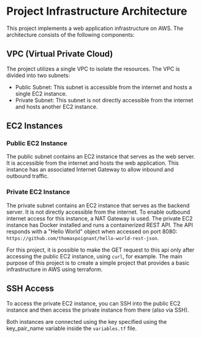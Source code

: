 # Project Infrastructure Architecture

This project implements a web application infrastructure on AWS. The architecture consists of the following components:

## VPC (Virtual Private Cloud)

The project utilizes a single VPC to isolate the resources. The VPC is divided into two subnets:

- Public Subnet: This subnet is accessible from the internet and hosts a single EC2 instance.
- Private Subnet: This subnet is not directly accessible from the internet and hosts another EC2 instance.

## EC2 Instances

### Public EC2 Instance

The public subnet contains an EC2 instance that serves as the web server. It is accessible from the internet and hosts the web application. This instance has an associated Internet Gateway to allow inbound and outbound traffic.

### Private EC2 Instance

The private subnet contains an EC2 instance that serves as the backend server. It is not directly accessible from the internet. To enable outbound internet access for this instance, a NAT Gateway is used. The private EC2 instance has Docker installed and runs a containerized REST API. The API responds with a "Hello World" object when accessed on port 8080: `https://github.com/thomaspoignant/hello-world-rest-json`.

For this project, it is possible to make the GET request to this api only after accessing the public EC2 instance, using `curl`, for example. The main purpose of this project is to create a simple project that provides a basic infrastructure in AWS using terraform.

## SSH Access

To access the private EC2 instance, you can SSH into the public EC2 instance and then access the private instance from there (also via SSH).

Both instances are connected using the key specified using the key_pair_name variable inside the `variables.tf` file.